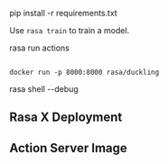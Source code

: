
pip install -r requirements.txt


Use `rasa train` to train a model.


rasa run actions
```

docker run -p 8000:8000 rasa/duckling

```
rasa shell --debug

## Rasa X Deployment
## Action Server Image

